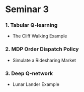 # Seminar 3

### 1. Tabular Q-learning
* The Cliff Walking Example

### 2. MDP Order Dispatch Policy
* Simulate a Ridesharing Market

### 3. Deep Q-network
* Lunar Lander Example
